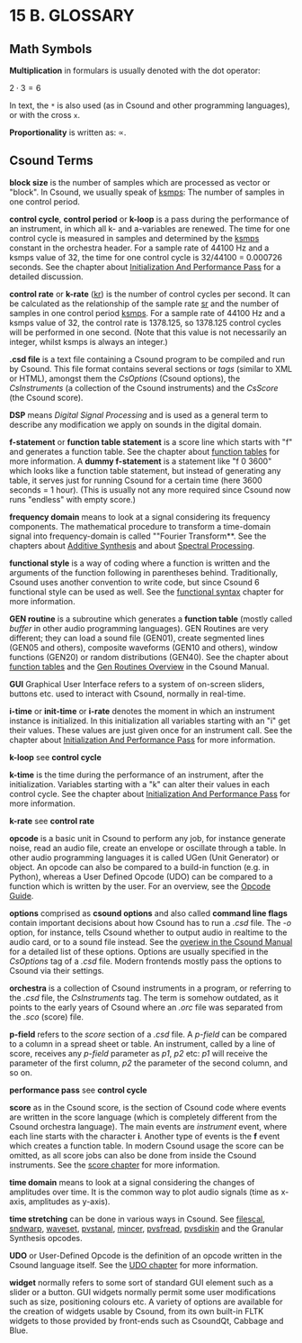 # 15 B. GLOSSARY

## Math Symbols

**Multiplication** in formulars is usually denoted with the dot operator:

$2 \cdot 3 = 6$

In text, the `*` is also used (as in Csound and other programming languages), or with the cross `x`.

**Proportionality** is written as: $\propto$.

## Csound Terms

**block size** is the number of samples which are processed as vector or "block". In Csound, we usually speak
of [ksmps](https://csound.com/docs/manual/ksmps.html): The number of samples in one control period.

**control cycle**, **control period** or **k-loop** is a pass during the
performance of an instrument, in which all k- and a-variables are
renewed. The time for one control cycle is measured in samples and
determined by the [ksmps](https://csound.com/docs/manual/ksmps.html)
constant in the orchestra header. For a sample rate of 44100 Hz and a
ksmps value of 32, the time for one control cycle is 32/44100 = 0.000726
seconds. See the chapter about
[Initialization And Performance Pass](03-a-initialization-and-performance-pass.md) for a detailed discussion.

**control rate** or **k-rate**
([kr](https://csound.com/docs/manual/kr.html)) is the number of
control cycles per second. It can be calculated as the relationship of
the sample rate [sr](https://csound.com/docs/manual/sr.html) and the
number of samples in one control period [ksmps](https://csound.com/docs/manual/ksmps.html).
For a sample rate of 44100 Hz and a ksmps value of 32, the control rate is 1378.125,
so 1378.125 control cycles will be performed in one second.
(Note that this value is not necessarily an integer, whilst ksmps is always an integer.)

**.csd file** is a text file containing a Csound program to be compiled and run by Csound.
This file format contains several sections or _tags_ (similar to XML or HTML),
amongst them the _CsOptions_ (Csound options),
the _CsInstruments_ (a collection of the Csound instruments)
and the _CsScore_ (the Csound score).

**DSP** means _Digital Signal Processing_ and is used as a
general term to describe any modification we apply on sounds in the digital domain.

**f-statement** or **function table statement** is a score line which
starts with \"f\" and generates a function table. See the chapter
about [function tables](03-d-function-tables.md) for
more information. A **dummy f-statement** is a statement like \"f 0
3600\" which looks like a function table statement, but instead of
generating any table, it serves just for running Csound for a certain
time (here 3600 seconds = 1 hour). (This is usually not any more required since Csound now runs "endless" with empty score.)

**frequency domain** means to look at a signal considering its frequency components.
The mathematical procedure to transform a time-domain signal into frequency-domain is
called ""Fourier Transform\*\*. See the chapters about [Additive Synthesis](04-a-additive-synthesis.md) and
about [Spectral Processing](05-i-fourier-analysis-spectral-processing.md).

**functional style** is a way of coding where a function is written and the arguments of
the function following in parentheses behind.
Traditionally, Csound uses another convention to write code,
but since Csound 6 functional style can be used as well.
See the [functional syntax](03-i-functional-syntax.md) chapter for more information.

**GEN routine** is a subroutine which generates a **function table** (mostly called _buffer_ in other
audio programming languages).
GEN Routines are very different; they can load a sound file (GEN01),
create segmented lines (GEN05 and others), composite waveforms (GEN10 and others),
window functions (GEN20) or random distributions (GEN40). See the chapter about
[function tables](03-d-function-tables.md) and the
[Gen Routines Overview](https://csound.com/docs/manual/ScoreGenRef.html) in the Csound Manual.

**GUI** Graphical User Interface refers to a system of on-screen
sliders, buttons etc. used to interact with Csound, normally in
real-time.

**i-time** or **init-time** or **i-rate** denotes the moment in which an instrument instance is initialized. In this initialization all variables starting with an \"i\" get their values. These values are
just given once for an instrument call. See the chapter about
[Initialization And Performance Pass](03-a-initialization-and-performance-pass.md) for more information.

**k-loop** see **control cycle**

**k-time** is the time during the performance of an instrument, after
the initialization. Variables starting with a \"k\" can alter their
values in each control cycle. See the chapter about
[Initialization And Performance Pass](03-a-initialization-and-performance-pass.md) for more information.

**k-rate** see **control rate**

**opcode** is a basic unit in Csound to perform any job,
for instance generate noise, read an audio file, create an envelope or oscillate through a table.
In other audio programming languages it is called UGen (Unit Generator) or object.
An opcode can also be compared to a build-in function (e.g. in Python),
whereas a User Defined Opcode (UDO) can be compared to a function which is written by the user.
For an overview, see the [Opcode Guide](15-a-opcode-guide.md).

**options** comprised as **csound options** and also called **command line flags** contain
important decisions about how Csound has to run a _.csd_ file.
The _-o_ option, for instance, tells Csound whether to output audio in realtime to the audio card,
or to a sound file instead.
See the [overiew in the Csound Manual](https://csound.com/docs/manual/CommandFlagsCategory.html) for
a detailed list of these options. Options are usually specified in the _CsOptions_ tag of a _.csd_ file.
Modern frontends mostly pass the options to Csound via their settings.

**orchestra** is a collection of Csound instruments in a program, or referring to the _.csd_ file,
the _CsInstruments_ tag. The term is somehow outdated,
as it points to the early years of Csound where an _.orc_ file was separated from
the _.sco_ (score) file.

**p-field** refers to the _score_ section of a _.csd_ file.
A _p-field_ can be compared to a column in a spread sheet or table.
An instrument, called by a line of score, receives any _p-field_ parameter
as _p1_, _p2_ etc: _p1_ will receive the parameter of the first
column, _p2_ the parameter of the second column, and so on.

**performance pass** see **control cycle**

**score** as in the Csound score, is the section of Csound code
where events are written in the score language (which is completely different from
the Csound orchestra language).
The main events are _instrument_ event, where each line starts with
the character **i**. Another type of events is the **f** event which creates a function table.
In modern Csound usage the score can be omitted,
as all score jobs can also be done from inside the Csound instruments.
See the [score chapter](14-a-methods-of-writing-csound-scores.md) for more information.

**time domain** means to look at a signal considering the changes of amplitudes over time.
It is the common way to plot audio signals (time as x-axis, amplitudes as y-axis).

**time stretching** can be done in various ways in Csound. See
[filescal](https://csound.com/docs/manual/filescal.html),
[sndwarp](https://csound.com/docs/manual/sndwarp.html),
[waveset](https://csound.com/docs/manual/waveset.html),
[pvstanal](https://csound.com/docs/manual/pvstanal.html),
[mincer](https://csound.com/docs/manual/mincer.html),
[pvsfread](https://csound.com/docs/manual/pvsfread.html),
[pvsdiskin](https://csound.com/docs/manual/pvsdiskin.html) and the
Granular Synthesis opcodes.

**UDO** or User-Defined Opcode is the definition of an opcode written in the Csound language itself.
See the [UDO chapter](03-g-user-defined-opcodes.md) for more information.

**widget** normally refers to some sort of standard GUI element such as
a slider or a button. GUI widgets normally permit some user
modifications such as size, positioning colours etc. A variety of options
are available for the creation of widgets usable by Csound, from its own
built-in FLTK widgets to those provided by front-ends such as CsoundQt,
Cabbage and Blue.
